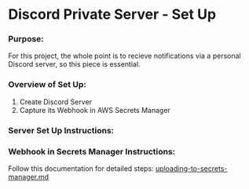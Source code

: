 # Discord Private Server - Set Up

### Purpose:
For this project, the whole point is to recieve notifications via a personal Discord server, so this piece is essential.

### Overview of Set Up:
1. Create Discord Server
2. Capture its Webhook in AWS Secrets Manager

### Server Set Up Instructions:


### Webhook in Secrets Manager Instructions:

Follow this documentation for detailed steps: [uploading-to-secrets-manager.md](uploading-to-secrets-manager.md)
